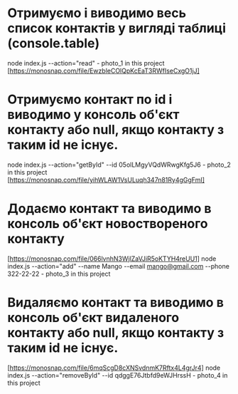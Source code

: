 # Отримуємо і виводимо весь список контактів у вигляді таблиці (console.table)

node index.js --action="read" - photo_1 in this project
[https://monosnap.com/file/EwzbleCOlQpKcEaT3RWfIseCxgO1jJ]

# Отримуємо контакт по id і виводимо у консоль об'єкт контакту або null, якщо контакту з таким id не існує.

node index.js --action="getById" --id 05olLMgyVQdWRwgKfg5J6 - photo_2 in this project
[https://monosnap.com/file/yihWLAW1VsULuqh347n81Ry4gGgFmI]

# Додаємо контакт та виводимо в консоль об'єкт новоствореного контакту

[https://monosnap.com/file/066lvnhN3WjlZaVJiR5oKTYH4reUU1]
node index.js --action="add" --name Mango --email mango@gmail.com --phone 322-22-22 - photo_3 in this project

# Видаляємо контакт та виводимо в консоль об'єкт видаленого контакту або null, якщо контакту з таким id не існує.

[https://monosnap.com/file/6mqScgD8cXNSvdnmK7Rftx4L4grJr4]
node index.js --action="removeById" --id qdggE76Jtbfd9eWJHrssH - photo_4 in this project
